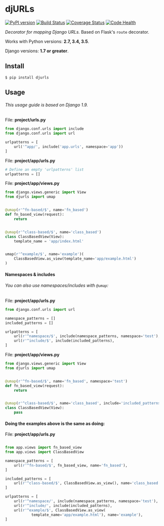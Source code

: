# djURLs

[![PyPI version](https://badge.fury.io/py/djurls.svg)](https://badge.fury.io/py/djurls)
[![Build Status](https://travis-ci.org/victorfsf/djurls.svg?branch=master)](https://travis-ci.org/victorfsf/djurls)
[![Coverage Status](https://coveralls.io/repos/github/victorfsf/djurls/badge.svg?branch=master)](https://coveralls.io/github/victorfsf/djurls?branch=master)
[![Code Health](https://landscape.io/github/victorfsf/djurls/master/landscape.svg?style=flat)](https://landscape.io/github/victorfsf/djurls/master)


*Decorator for mapping Django URLs.*
Based on Flask's `route` decorator.

Works with Python versions: **2.7, 3.4, 3.5**.

Django versions: **1.7 or greater**.

## Install

```
$ pip install djurls
```

## Usage

###### This usage guide is based on *Django 1.9*.


File: **project/urls.py**
```python
from django.conf.urls import include
from django.conf.urls import url

urlpatterns = [
    url('^app/', include('app.urls', namespace='app'))
]

```


File: **project/app/urls.py**
```python
# Define an empty 'urlpatterns' list
urlpatterns = []
```


File: **project/app/views.py**
```python
from django.views.generic import View
from djurls import umap


@umap(r'^fn-based/$', name='fn_based')
def fn_based_view(request):
    return


@umap(r'^class-based/$', name='class_based')
class ClassBasedView(View):
    template_name = 'app/index.html'


umap(r'^example/$', name='example')(
    ClassBasedView.as_view(template_name='app/example.html')
)
```

#### Namespaces & includes

###### You can also use namespaces/includes with `@umap`:


File: **project/app/urls.py**
```python
from django.conf.urls import url

namespace_patterns = []
included_patterns = []

urlpatterns = [
    url(r'^namespace/$', include(namespace_patterns, namespace='test'),
    url(r'^include/$', include(included_patterns),
]
```


File: **project/app/views.py**
```python
from django.views.generic import View
from djurls import umap


@umap(r'^fn-based/$', name='fn_based', namespace='test')
def fn_based_view(request):
    return


@umap(r'^class-based/$', name='class_based', include='included_patterns')
class ClassBasedView(View):
    pass

```

#### Doing the examples above is the same as doing:

File: **project/app/urls.py**
```python

from app.views import fn_based_view
from app.views import ClassBasedView

namespace_patterns = [
    url(r'^fn-based/$', fn_based_view, name='fn_based'),
]

included_patterns = [
    url(r'^class-based/$', ClassBasedView.as_view(), name='class_based'),
]

urlpatterns = [
    url(r'^namespace/', include(namespace_patterns, namespace='test'),
    url(r'^include/', include(included_patterns),
    url(r'^example/$', ClassBasedView.as_view(
            template_name='app/example.html'), name='example'),
]

```

